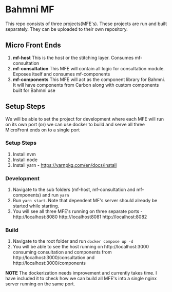 # Bahmni MF

This repo consists of three projects(MFE's). These projects are run and built separately. They can be uploaded to their own repository.

## Micro Front Ends
1. **mf-host** This is the host or the stitching layer. Consumes mf-consultation
2. **mf-consultation** This MFE will contain all logic for consultation module. Exposes itself and consumes mf-components
3. **mf-components** This MFE will act as the component library for Bahmni. It will have components from Carbon along with custom components built for Bahmni use
  
## Setup Steps
We will be able to set the project for development where each MFE will run on its own port (or) we can use docker to build and serve all three MicroFront ends on to a single port

### Setup Steps
1. Install nvm
2. Install node
3. Install yarn - https://yarnpkg.com/en/docs/install

### Development
1. Navigate to the sub folders (mf-host, mf-consultation and mf-components) and run `yarn`
2. Run `yarn start`. Note that dependent MF's server should already be started while starting. 
3. You will see all three MFE's running on three separate ports - http://localhost:8080 http://localhost8081 http://localhost:8082

### Build
1. Navigate to the root folder and run `docker compose up -d`
2. You will be able to see the host running on http://localhost:3000 consuming consultation and components from http://localhost:3000/consultation and http://localhost:3000/components

**NOTE**
The dockerization needs improvement and currently takes time. I have included it to check how we can build all MFE's into a single nginx server running on the same port. 